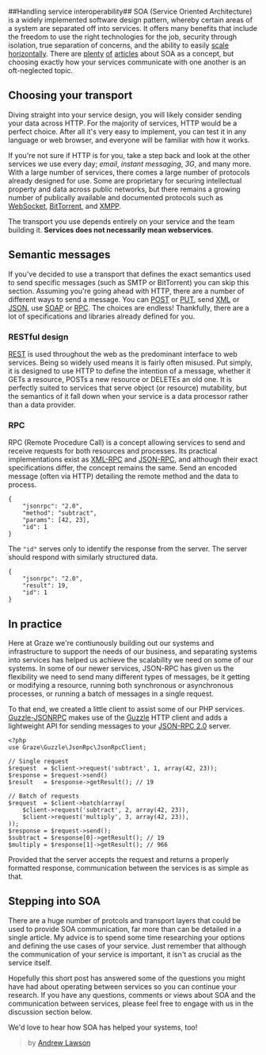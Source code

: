 ##Handling service interoperability##
SOA (Service Oriented Architecture) is a widely implemented software design pattern, whereby certain areas of a system are separated off into services. It offers many benefits that include the freedom to use the right technologies for the
job, security through isolation, true separation of concerns, and the ability to easily [scale horizontally][blog-scaling]. There are [plenty][soa-1] [of][soa-2] [articles][soa-3] about SOA as a concept, but choosing exactly how your services communicate with one another is an oft-neglected topic.


## Choosing your transport ##
Diving straight into your service design, you will likely consider sending your data across HTTP. For the majority of services, HTTP would be a perfect choice. After all it's very easy to implement, you can test it in any language or web browser, and everyone will be familiar with how it works.

If you're not sure if HTTP is for you, take a step back and look at the other services we use every day; *email*, *instant messaging*, *3G*, and many more. With a large number of services, there comes a large number of protocols already designed for use. Some are proprietary for securing intellectual property and data across public networks, but there remains a growing number of publically available and documented protocols such as [WebSocket][wiki-ws], [BitTorrent][wiki-bittorrent], and [XMPP][wiki-xmpp].

The transport you use depends entirely on your service and the team building it. **Services does not necessarily mean webservices**.


## Semantic messages ##
If you've decided to use a transport that defines the exact semantics used to send specific messages (such as SMTP or BitTorrent) you can skip this section. Assuming you're going ahead with HTTP, there are a number of different ways to
send a message. You can [POST][wiki-http-methods] or [PUT][wiki-http-methods], send [XML][wiki-xml] or [JSON][wiki-json], use [SOAP][wiki-soap] or [RPC][wiki-rpc]. The choices are endless! Thankfully, there are a lot of specifications and libraries already defined for you.


### RESTful design ###
[REST][apigee-rest] is used throughout the web as the predominant interface to web services. Being so widely used means it is fairly often misused. Put simply, it is designed to use HTTP to define the intention of a message, whether it GETs a resource, POSTs a new resource or DELETEs an old one. It is perfectly suited to services that serve object (or
resource) mutability, but the semantics of it fall down when your service is a data processor rather than a data provider.


### RPC ###
RPC (Remote Procedure Call) is a concept allowing services to send and receive requests for both resources and processes. Its practical implementations exist as [XML-RPC][wiki-xmlrpc] and [JSON-RPC][wiki-jsonrpc], and although their exact specifications differ, the concept remains the same. Send an encoded message (often via HTTP) detailing the remote method and the data to process.

<?prettify?>
    {
        "jsonrpc": "2.0",
        "method": "subtract",
        "params": [42, 23],
        "id": 1
    }

The `"id"` serves only to identify the response from the server. The server should respond with similarly structured data.

<?prettify?>
    {
        "jsonrpc": "2.0",
        "result": 19,
        "id": 1
    }

## In practice ##
Here at Graze we're contiunously building out our systems and infrastructure to support the needs of our business, and separating systems into services has helped us achieve the scalability we need on some of our systems. In some of our newer services, JSON-RPC has given us the flexibility we need to send many different types of messages, be it getting or modifying a resource, running both synchronous or asynchronous processes, or running a batch of messages in a single request.

To that end, we created a little client to assist some of our PHP services. [Guzzle-JSONRPC][github-guzzle-jsonrpc] makes use of the [Guzzle][github-guzzle] HTTP client and adds a lightweight API for sending messages to your [JSON-RPC 2.0][spec-jsonrpc] server.

<?prettify?>
    <?php
    use Graze\Guzzle\JsonRpc\JsonRpcClient;

    // Single request
    $request  = $client->request('subtract', 1, array(42, 23));
    $response = $request->send()
    $result   = $response->getResult(); // 19

    // Batch of requests
    $request  = $client->batch(array(
        $client->request('subtract', 2, array(42, 23)),
        $client->request('multiply', 3, array(42, 23)),
    ));
    $response = $request->send();
    $subtract = $response[0]->getResult(); // 19
    $multiply = $response[1]->getResult(); // 966


Provided that the server accepts the request and returns a properly formatted response, communication between the
services is as simple as that.


## Stepping into SOA ##
There are a huge number of protcols and transport layers that could be used to provide SOA communication, far more than can be detailed in a single article. My advice is to spend some time researching your options and defining the use cases of your service. Just remember that although the communication of your service is important, it isn't as crucial as the service itself.

Hopefully this short post has answered some of the questions you might have had about operating between services so you can continue your research. If you have any questions, comments or views about SOA and the communication between services, please feel free to engage with us in the discussion section below.

We'd love to hear how SOA has helped your systems, too!


[blog-scaling]: http://blakesmith.me/2012/12/08/understanding-horizontal-and-vertical-scaling.html
[wiki-ws]: https://en.wikipedia.org/wiki/WebSocket
[wiki-bittorrent]: https://en.wikipedia.org/wiki/BitTorrent
[wiki-xmpp]: https://en.wikipedia.org/wiki/XMPP
[wiki-http-methods]: http://en.wikipedia.org/wiki/HTTP#Request_methods
[wiki-xml]: https://en.wikipedia.org/wiki/XML
[wiki-json]: https://en.wikipedia.org/wiki/JSON
[wiki-soap]: https://en.wikipedia.org/wiki/SOAP
[wiki-rpc]: https://en.wikipedia.org/wiki/Remote_procedure_call
[wiki-xmlrpc]: https://en.wikipedia.org/wiki/XML-RPC
[wiki-jsonrpc]: https://en.wikipedia.org/wiki/JSON-RPC
[apigee-rest]: https://blog.apigee.com/taglist/restful
[github-guzzle-jsonrpc]: https://github.com/graze/guzzle-jsonrpc
[github-guzzle]: https://github.com/guzzle/guzzle
[spec-jsonrpc]: http://www.jsonrpc.org/specification
[soa-1]: http://devblog.songkick.com/2012/07/27/service-oriented-songkick/
[soa-2]: http://architects.dzone.com/articles/enterprise-benefits-service
[soa-3]: http://programming.oreilly.com/2013/06/application-resilience-in-a-service-oriented-architecture.html

> by [Andrew Lawson](https://github.com/adlawson)